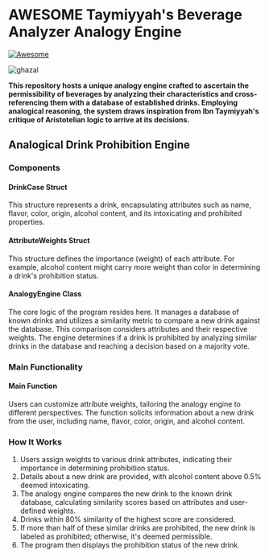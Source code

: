 # AWESOME Taymiyyah's Beverage Analyzer Analogy Engine
<a href="https://github.com/sindresorhus/awesome"><img src="https://cdn.rawgit.com/sindresorhus/awesome/d7305f38d29fed78fa85652e3a63e154dd8e8829/media/badge.svg" alt="Awesome"/></a>

![ghazal](https://github.com/mejbass/AWESOME-Taymiyyah-s-Beverage-Analyzer-Analogy-Engine/assets/130122304/0244e588-9271-43c2-9c24-52fbc443683b)

**This repository hosts a unique analogy engine crafted to ascertain the permissibility of beverages by analyzing their characteristics and cross-referencing them with a database of established drinks. Employing analogical reasoning, the system draws inspiration from Ibn Taymiyyah's critique of Aristotelian logic to arrive at its decisions.**

## Analogical Drink Prohibition Engine

### Components

#### DrinkCase Struct
This structure represents a drink, encapsulating attributes such as name, flavor, color, origin, alcohol content, and its intoxicating and prohibited properties.

#### AttributeWeights Struct
This structure defines the importance (weight) of each attribute. For example, alcohol content might carry more weight than color in determining a drink's prohibition status.

#### AnalogyEngine Class
The core logic of the program resides here. It manages a database of known drinks and utilizes a similarity metric to compare a new drink against the database. This comparison considers attributes and their respective weights. The engine determines if a drink is prohibited by analyzing similar drinks in the database and reaching a decision based on a majority vote.

### Main Functionality

#### Main Function
Users can customize attribute weights, tailoring the analogy engine to different perspectives. The function solicits information about a new drink from the user, including name, flavor, color, origin, and alcohol content. 

### How It Works

1. Users assign weights to various drink attributes, indicating their importance in determining prohibition status.
2. Details about a new drink are provided, with alcohol content above 0.5% deemed intoxicating.
3. The analogy engine compares the new drink to the known drink database, calculating similarity scores based on attributes and user-defined weights.
4. Drinks within 80% similarity of the highest score are considered.
5. If more than half of these similar drinks are prohibited, the new drink is labeled as prohibited; otherwise, it's deemed permissible.
6. The program then displays the prohibition status of the new drink.

